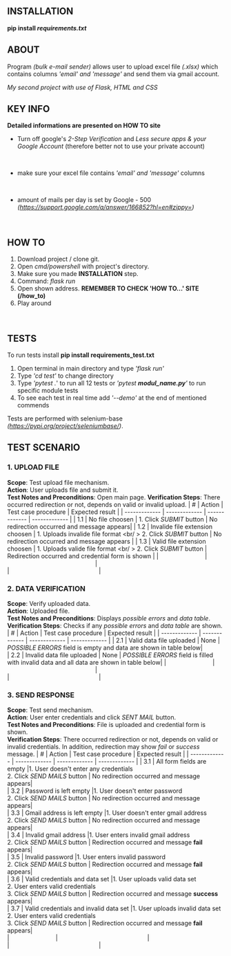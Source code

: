 ## INSTALLATION

**pip install *requirements.txt***
<br />

## ABOUT

Program *(bulk e-mail sender)* allows user to upload excel file *(.xlsx)* which contains columns *'email' and 'message'* and send them via gmail account.
<br />

*My second project with use of Flask, HTML and CSS*
<br />

## KEY INFO

**Detailed informations are presented on HOW TO site**
<br />

- Turn off google's *2-Step Verification* and *Less secure apps & your Google Account* (therefore better not to use your private account)
<br />

- make sure your excel file contains *'email' and 'message'* columns
<br />

- amount of mails per day is set by Google - 500 *(https://support.google.com/a/answer/166852?hl=en#zippy=)*
<br />

## HOW TO
1. Download project / clone git. 
2. Open *cmd/powershell* with project's directory.
3. Make sure you made **INSTALLATION** step.
4. Command: *flask run* 
5. Open shown address. **REMEMBER TO CHECK 'HOW TO...' SITE (/how_to)**
6. Play around
<br />

## TESTS

To run tests install **pip install requirements_test.txt**
<br />

1. Open terminal in main directory and type *'flask run'* 
2. Type *'cd test'* to change directory
3. Type *'pytest .*' to run all 12 tests or *'pytest **modul_name.py**'* to run specific module tests
4. To see each test in real time add *'--demo'* at the end of mentioned commends


Tests are performed with selenium-base *(https://pypi.org/project/seleniumbase/)*.
<br />

## TEST SCENARIO 

### 1. UPLOAD FILE 
**Scope**: Test upload file mechanism.  
**Action**: User uploads file and submit it.  
**Test Notes and Preconditions**: Open main page.
**Verification Steps**: There occurred redirection or not, depends on valid or invalid upload.
| #                   | Action           | Test case procedure | Expected result |
| ------------- | ------------- |  ------------- |  ------------- | 
| 1.1 | No file choosen  | 1. Click *SUBMIT* button | No redirection occurred and message appears|
| 1.2 | Invalide file extension choosen  | 1. Uploads invalide file format <br/ > 2. Click *SUBMIT* button | No redirection occurred and message appears |
| 1.3 | Valid file extension choosen  | 1. Uploads valide file format <br/ > 2. Click *SUBMIT* button | Redirection occurred and credential form is shown |
| <img width=100/> | <img width=200/> |  <img width=500/> |  <img width=200/> |

### 2. DATA VERIFICATION
**Scope**: Verify uploaded data.  
**Action**: Uploaded file.  
**Test Notes and Preconditions**: Displays *possible errors* and *data table*.  
**Verification Steps**: Checks if any *possible errors* and *data table* are shown.
| #                   | Action           | Test case procedure | Expected result |
| ------------- | ------------- |  ------------- |  ------------- | 
| 2.1 | Valid data file uploaded | None | *POSSIBLE ERRORS* field is empty and data are shown in table below| <br />
| 2.2 | Invalid data file uploaded | None | *POSSIBLE ERRORS* field is filled with invalid data and all data are shown in table below|
| <img width=100/> | <img width=200/> |  <img width=500/> |  <img width=200/> |

### 3. SEND RESPONSE 
**Scope**: Test send mechanism.  
**Action**: User enter credentials and click *SENT MAIL* button.  
**Test Notes and Preconditions**: File is uploaded and credential form is shown.  
**Verification Steps**: There occurred redirection or not, depends on valid or invalid credentials. In addition, redirection may show *fail* or *success* message.
| #                   | Action           | Test case procedure | Expected result |
| ------------- | ------------- |  ------------- |  ------------- | 
| 3.1 | All form fields are empty  |1. User doesn't enter any credentials <br /> 2. Click *SEND MAILS* button | No redirection occurred and message appears| <br />
| 3.2 | Password is left empty  |1. User doesn't enter password <br /> 2. Click *SEND MAILS* button | No redirection occurred and message appears| <br />
| 3.3 | Gmail address is left empty  |1. User doesn't enter gmail address <br /> 2. Click *SEND MAILS* button | No redirection occurred and message appears| <br />
| 3.4 | Invalid gmail address  |1. User enters invalid gmail address <br /> 2. Click *SEND MAILS* button | Redirection occurred and message **fail** appears| <br />
| 3.5 | Invalid password  |1. User enters invalid password <br /> 2. Click *SEND MAILS* button | Redirection occurred and message **fail** appears| <br />
| 3.6 | Valid credentials and data set |1. User uploads valid data set <br /> 2. User enters valid credentials <br /> 3. Click *SEND MAILS* button | Redirection occurred and message **success** appears| <br />
| 3.7 | Valid credentials and invalid data set |1. User uploads invalid data set <br /> 2. User enters valid credentials <br /> 3. Click *SEND MAILS* button | Redirection occurred and message **fail** appears| <br />
| <img width=100/> | <img width=200/> |  <img width=500/> |  <img width=200/> |